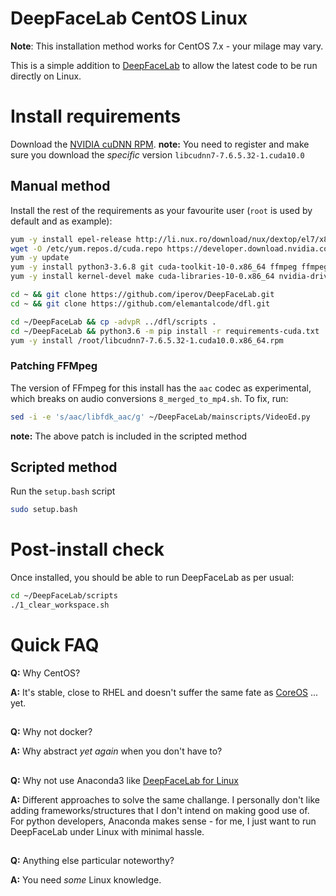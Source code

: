 # DeepFaceLab CentOS Linux 

**Note**: This installation method works for CentOS 7.x - your milage may vary.

This is a simple addition to [DeepFaceLab](https://github.com/iperov/DeepFaceLab) to allow the latest code to be run directly on Linux. 

# Install requirements
Download the [NVIDIA cuDNN RPM](https://developer.nvidia.com/cudnn). **note:** You need to register and make sure you download the *specific* version `libcudnn7-7.6.5.32-1.cuda10.0`

## Manual method
Install the rest of the requirements as your favourite user (`root` is used by default and as example):
```bash
yum -y install epel-release http://li.nux.ro/download/nux/dextop/el7/x86_64/nux-dextop-release-0-5.el7.nux.noarch.rpm
wget -O /etc/yum.repos.d/cuda.repo https://developer.download.nvidia.com/compute/cuda/repos/rhel7/x86_64/cuda-rhel7.repo
yum -y update
yum -y install python3-3.6.8 git cuda-toolkit-10-0.x86_64 ffmpeg ffmpeg-devel libSM libXext libXrender-devel libXrender gcc gcc-c++ 
yum -y install kernel-devel make cuda-libraries-10-0.x86_64 nvidia-driver-cuda.x86_64 nvidia-driver-cuda-libs.x86_64 

cd ~ && git clone https://github.com/iperov/DeepFaceLab.git
cd ~ && git clone https://github.com/elemantalcode/dfl.git

cd ~/DeepFaceLab && cp -advpR ../dfl/scripts .
cd ~/DeepFaceLab && python3.6 -m pip install -r requirements-cuda.txt
yum -y install /root/libcudnn7-7.6.5.32-1.cuda10.0.x86_64.rpm
```
### Patching FFMpeg
The version of FFmpeg for this install has the `aac` codec as experimental, which breaks on audio conversions `8_merged_to_mp4.sh`. To fix, run:
```bash
sed -i -e 's/aac/libfdk_aac/g' ~/DeepFaceLab/mainscripts/VideoEd.py
```

**note:** The above patch is included in the scripted method

## Scripted method
Run the `setup.bash` script
```bash
sudo setup.bash
```

# Post-install check
Once installed, you should be able to run DeepFaceLab as per usual:
```bash
cd ~/DeepFaceLab/scripts
./1_clear_workspace.sh
```

# Quick FAQ

**Q:** Why CentOS?

**A:** It's stable, close to RHEL and doesn't suffer the same fate as [CoreOS](https://coreos.com/os/eol/) ... yet.
##

**Q:** Why not docker?

**A:** Why abstract _yet again_ when you don't have to?
##

**Q:** Why not use Anaconda3 like [DeepFaceLab for Linux](https://github.com/lbfs/DeepFaceLab_Linux)

**A:** Different approaches to solve the same challange. I personally don't like adding frameworks/structures that I don't intend on making good use of. For python developers, Anaconda makes sense - for me, I just want to run DeepFaceLab under Linux with minimal hassle.
##

**Q:** Anything else particular noteworthy?

**A:** You need _some_ Linux knowledge. 
##

